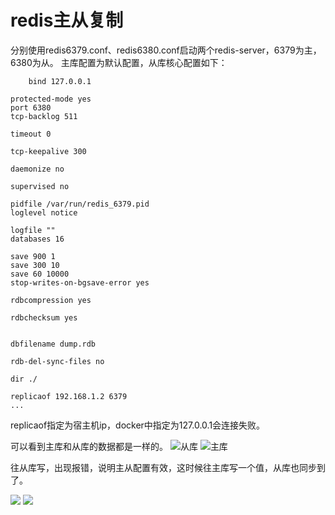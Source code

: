 # redis主从复制
分别使用redis6379.conf、redis6380.conf启动两个redis-server，6379为主，6380为从。
主库配置为默认配置，从库核心配置如下：
```
    bind 127.0.0.1

protected-mode yes
port 6380
tcp-backlog 511

timeout 0

tcp-keepalive 300

daemonize no

supervised no

pidfile /var/run/redis_6379.pid
loglevel notice

logfile ""
databases 16

save 900 1
save 300 10
save 60 10000
stop-writes-on-bgsave-error yes

rdbcompression yes

rdbchecksum yes


dbfilename dump.rdb

rdb-del-sync-files no

dir ./

replicaof 192.168.1.2 6379
...
```

replicaof指定为宿主机ip，docker中指定为127.0.0.1会连接失败。

可以看到主库和从库的数据都是一样的。
![从库](redis-ms/pic/ms1.png)
![主库](redis-ms/pic/ms2.png)

往从库写，出现报错，说明主从配置有效，这时候往主库写一个值，从库也同步到了。

![](redis-ms/pic/ms3.png)
![](redis-ms/pic/ms4.png)